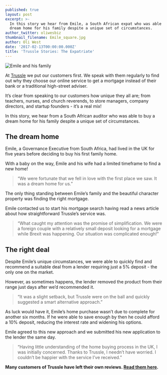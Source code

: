 ```yaml
---
published: true
layout: post
excerpt: >-
  In this story we hear from Emile, a South African expat who was able to buy a
  dream home for his family despite a unique set of circumstances.
author_twitter: oliwesbiz
thumbnail_filename: Emile_square.jpg
author: Oli West
date: '2017-02-13T00:00:00.000Z'
title: 'Trussle Stories: The Expatriate'
---
```

![Emile and his family]({{site.baseurl}}/images/post_images/Emile.jpg)

At [Trussle](https://trussle.com/) we put our customers first. We speak with them regularly to find out why they choose our online service to get a mortgage instead of their bank or a traditional high-street adviser.

It’s clear from speaking to our customers how unique they all are; from teachers, nurses, and church reverends, to store managers, company directors, and startup founders - it’s a real mix!

In this story, we hear from a South African auditor who was able to buy a dream home for his family despite a unique set of circumstances.

## The dream home

Emile, a Governance Executive from South Africa, had lived in the UK for five years before deciding to buy his first family home.

With a baby on the way, Emile and his wife had a limited timeframe to find a new home!

> “We were fortunate that we fell in love with the first place we saw. It was a dream home for us.”

The only thing standing between Emile’s family and the beautiful character property was finding the right mortgage.

Emile contacted us to start his mortgage search having read a news article about how straightforward Trussle’s service was.

> “What caught my attention was the promise of simplification. We were a foreign couple with a relatively small deposit looking for a mortgage while Brexit was happening. Our situation was complicated enough!”

## The right deal

Despite Emile’s unique circumstances, we were able to quickly find and recommend a suitable deal from a lender requiring just a 5% deposit - the only one on the market.

However, as sometimes happens, the lender removed the product from their range just days after we’d recommended it.

> “It was a slight setback, but Trussle were on the ball and quickly suggested a smart alternative approach.”

As luck would have it, Emile’s home purchase wasn’t due to complete for another six months. If he were able to save enough by then he could afford a 10% deposit, reducing the interest rate and widening his options.

Emile agreed to this new approach and we submitted his new application to the lender the same day.

> “Having little understanding of the home buying process in the UK, I was initially concerned. Thanks to Trussle, I needn’t have worried. I couldn’t be happier with the service I’ve received.”

**Many customers of Trussle have left their own reviews. [Read them here](https://uk.trustpilot.com/review/trussle.com).**
